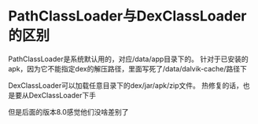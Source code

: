 # PathClassLoader与DexClassLoader的区别
PathClassLoader是系统默认用的，对应/data/app目录下的。
针对于已安装的apk，因为它不能指定dex的解压路径，里面写死了/data/dalvik-cache/路径下


DexClassLoader可以加载任意目录下的dex/jar/apk/zip文件。
热修复的话，也是要从DexClassLoader下手

但是后面的版本8.0感觉他们没啥差别了
